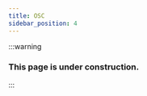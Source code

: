 ```yaml
---
title: OSC
sidebar_position: 4
---
```


:::warning

### This page is under construction.

:::

<!-- BAAAAAAAAHHHH!!! -->